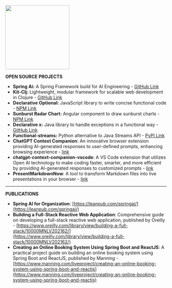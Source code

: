 


<a href="https://github.com/muthuishere">
  <img height=200 align="center" src="https://github-readme-stats.vercel.app/api/top-langs?username=muthuishere&langs_count=5&hide=html,groovy,php,css&layout=compact&card_width=320" />
</a>



**OPEN SOURCE PROJECTS**
- **Spring Ai:** A Spring Framework build  for AI Engineering   - [GitHub Link](https://github.com/spring-projects/spring-ai)
- **Kit-Clj:** Lightweight, modular framework for scalable web development in Clojure - [GitHub Link](https://github.com/kit-clj/kit)
- **Declarative Optional:** JavaScript library to write concise functional code - [NPM Link](https://www.npmjs.com/package/declarative-optional)
- **Sunburst Radar Chart:** Angular component to draw sunburst charts - [NPM Link](https://www.npmjs.com/package/angular-sunburst-radar-chart)
- **Declarative x:** Java library to handle exceptions in a functional way - [GitHub Link](https://github.com/muthuishere/declarativex)
- **Functional-streams:** Python alternative to Java Streams API - [PyPI Link](https://pypi.org/project/functional-streams/)
- **ChatGPT Context Companion**: An innovative browser extension providing AI-generated responses to user-defined prompts, enhancing browsing experience - [link](https://chrome.google.com/webstore/detail/chatgpt-context-companion/elfmpgajdjmknldbbicgpdiaalbkkioc)
- **chatgpt-context-companion-vscode**: A VS Code extension that utilizes Open AI technology to make coding faster, smarter, and more efficient by providing AI-generated responses to customized prompts - [link](https://marketplace.visualstudio.com/items?itemName=MuthukumaranNavaneethakrishnan.chatgpt-context-companion-vscode)
- **PresentMarkdownNow**: A tool to transform Markdown files into live presentations in your browser - [link](https://www.npmjs.com/package/present-markdown-now)

---


**PUBLICATIONS**
- **Spring AI for Organization**: [https://leanpub.com/springai/](https://leanpub.com/springai/)
- **Building a Full-Stack Reactive Web Application**: Comprehensive guide on developing a full-stack reactive web application, published by Oreilly - [https://www.oreilly.com/library/view/building-a-full-stack/10000MNLV202162/](https://www.oreilly.com/library/view/building-a-full-stack/10000MNLV202162/)
- **Creating an Online Booking System Using Spring Boot and ReactJS**: A practical project guide on building an online booking system using Spring Boot and ReactJS, published by Manning - [https://www.manning.com/liveproject/creating-an-online-booking-system-using-spring-boot-and-reactjs](https://www.manning.com/liveproject/creating-an-online-booking-system-using-spring-boot-and-reactjs)

